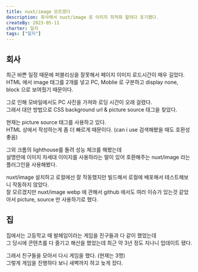 ```yaml
---
title: nuxt/image 모르겠다
description: 회사에서 nuxt/image 로 이미지 최적화 할려다 포기했다.
createBy: 2023-05-11
charter: 일지
tags: ["일지"]
---
```


## 회사

최근 바쁜 일정 때문에 퍼블리싱을 잘못해서 페이지 이미지 로드시간이 매우 길었다.  
HTML 에서 image 태그를 2개를 넣고 PC, Moblie 로 구분하고 display none, block 으로 보여줬기 때문이다.

그로 인해 모바일에서도 PC 사진을 가져와 로딩 시간이 오래 걸렸다.  
그래서 대안 방법으로 CSS background url & picture source 태그을 찾았다.

현재는 picture source 태그를 사용하고 있다.  
HTML 상에서 작성하는게 좀 더 빠르게 때문이다. (can i use 검색해봤을 때도 호환성 좋음)

그외 크롬의 lighthouse를 돌려 성능 체크를 해봤는데  
설명란에 이미지 차세대 이미지를 사용하라는 말이 있어 호환해주는 nuxt/image 라는 플러그인을 사용해봤다.

nuxt/image 설치하고 로컬에선 잘 작동했지만 빌드해서 로컬에 배포해서 테스트해보니 작동하지 않았다.  
잘 모르겠지만 nuxt/image webp 에 관해서 github 에서도 여러 이슈가 있는것 같았아서 picture, source 만 사용하기로 했다.

## 집

집에서는 고등학교 때 발헤임이라는 게임을 친구들과 다 같이 했었는데  
그 당시에 콘텐츠를 다 즐기고 해산을 했었는데 최근 약 3년 정도 지나니 업데이트 됐다.

그래서 친구들을 모아서 다시 게임을 했다. (현재는 3명)  
그렇게 게임을 진행하다 보니 새벽까지 하고 늦게 잤다.
